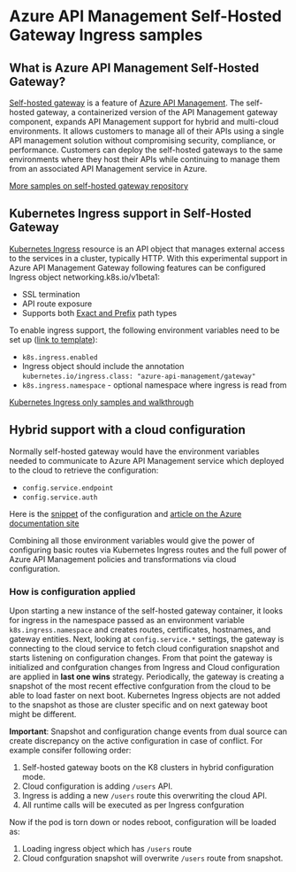 # Azure API Management Self-Hosted Gateway Ingress samples

## What is Azure API Management Self-Hosted Gateway?

[Self-hosted gateway](https://aka.ms/apim/sputnik/overview) is a feature of [Azure API Management](https://aka.ms/apimrocks). The self-hosted gateway, a containerized version of the API Management gateway component, expands API Management support for hybrid and multi-cloud environments. It allows customers to manage all of their APIs using a single API management solution without compromising security, compliance, or performance. Customers can deploy the self-hosted gateways to the same environments where they host their APIs while continuing to manage them from an associated API Management service in Azure.

[More samples on self-hosted gateway repository](https://github.com/Azure/api-management-self-hosted-gateway)

## Kubernetes Ingress support in Self-Hosted Gateway

[Kubernetes Ingress](https://v1-18.docs.kubernetes.io/docs/concepts/services-networking/ingress/) resource is an API object that manages external access to the services in a cluster, typically HTTP.
With this experimental support in Azure API Management Gateway following features can be configured Ingress object networking.k8s.io/v1beta1:
- SSL termination
- API route exposure
- Supports both [Exact and Prefix](https://v1-18.docs.kubernetes.io/docs/concepts/services-networking/ingress/#path-types) path types

To enable ingress support, the following environment variables need to be set up ([link to template](../../tree/main/Ingress-only/ingress-deployment.yml#L29-L34)):

- `k8s.ingress.enabled` 
- Ingress object should include the annotation `kubernetes.io/ingress.class: "azure-api-management/gateway"`
- `k8s.ingress.namespace` - optional namespace where ingress is read from

[Kubernetes Ingress only samples and walkthrough](../../tree/main/Ingress-only)

## Hybrid support with a cloud configuration
Normally self-hosted gateway would have the environment variables needed to communicate to Azure API Management service which deployed to the cloud to retrieve the configuration:
- `config.service.endpoint` 
- `config.service.auth`

Here is the [snippet](https://github.com/Azure/api-management-self-hosted-gateway/blob/master/examples/self-hosted-gateway-with-configuration-backup.yaml#L39-L47) of the configuration and [article on the Azure documentation site](https://docs.microsoft.com/en-us/azure/api-management/how-to-deploy-self-hosted-gateway-kubernetes)

Combining all those environment variables would give the power of configuring basic routes via Kubernetes Ingress routes and the full power of Azure API Management policies and transformations via cloud configuration.

### How is configuration applied
Upon starting a new instance of the self-hosted gateway container, it looks for ingress in the namespace passed as an environment variable `k8s.ingress.namespace` and creates routes, certificates, hostnames, and gateway entities. 
Next, looking at `config.service.*` settings, the gateway is connecting to the cloud service to fetch cloud configuration snapshot and starts listening on configuration changes.
From that point the gateway is initialized and confguration changes from Ingress and Cloud configuration are applied in **last one wins** strategy. 
Periodically, the gateway is creating a snapshot of the most recent effective confguration from the cloud to be able to load faster on next boot. Kubernetes Ingress objects are not added to the snapshot as those are cluster specific and on next gateway boot might be different.

**Important**: Snapshot and configuration change events from dual source can create discrepancy on the active configuration in case of conflict. For example consifer following order:
1. Self-hosted gateway boots on the K8 clusters in hybrid configuration mode.
1. Cloud configuration is adding `/users` API. 
1. Ingress is adding a new `/users` route this overwriting the cloud API.
1. All runtime calls will be executed as per Ingress confguration

Now if the pod is torn down or nodes reboot, configuration will be loaded as:
1. Loading ingress object which has `/users` route
1. Cloud confguration snapshot will overwrite `/users` route from snapshot. 
